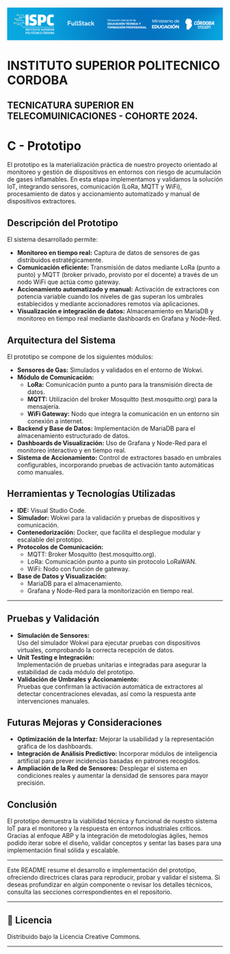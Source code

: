 ![Logo de la Institución ISPC](/E%20assets/caratula.png)

# INSTITUTO SUPERIOR POLITECNICO CORDOBA
## TECNICATURA SUPERIOR EN TELECOMUINICACIONES - COHORTE 2024.


# C - Prototipo

El prototipo es la materialización práctica de nuestro proyecto orientado al monitoreo y gestión de dispositivos en entornos con riesgo de acumulación de gases inflamables. En esta etapa implementamos y validamos la solución IoT, integrando sensores, comunicación (LoRa, MQTT y WiFi), procesamiento de datos y accionamiento automatizado y manual de dispositivos extractores.

## Descripción del Prototipo

El sistema desarrollado permite:
- **Monitoreo en tiempo real:** Captura de datos de sensores de gas distribuidos estratégicamente.
- **Comunicación eficiente:** Transmisión de datos mediante LoRa (punto a punto) y MQTT (broker privado, provisto por el docente) a través de un nodo WiFi que actúa como gateway.
- **Accionamiento automatizado y manual:** Activación de extractores con potencia variable cuando los niveles de gas superan los umbrales establecidos y mediante accionadores remotos vía aplicaciones.
- **Visualización e integración de datos:** Almacenamiento en MariaDB y monitoreo en tiempo real mediante dashboards en Grafana y Node-Red.

## Arquitectura del Sistema

El prototipo se compone de los siguientes módulos:
- **Sensores de Gas:** Simulados y validados en el entorno de Wokwi.
- **Módulo de Comunicación:**  
  - **LoRa:** Comunicación punto a punto para la transmisión directa de datos.  
  - **MQTT:** Utilización del broker Mosquitto (test.mosquitto.org) para la mensajería.
  - **WiFi Gateway:** Nodo que integra la comunicación en un entorno sin conexión a internet.
- **Backend y Base de Datos:** Implementación de MariaDB para el almacenamiento estructurado de datos.
- **Dashboards de Visualización:** Uso de Grafana y Node-Red para el monitoreo interactivo y en tiempo real.
- **Sistema de Accionamiento:** Control de extractores basado en umbrales configurables, incorporando pruebas de activación tanto automáticas como manuales.

## Herramientas y Tecnologías Utilizadas

- **IDE:** Visual Studio Code.
- **Simulador:** Wokwi para la validación y pruebas de dispositivos y comunicación.
- **Contenedorización:** Docker, que facilita el despliegue modular y escalable del prototipo.
- **Protocolos de Comunicación:**  
  - MQTT: Broker Mosquitto (test.mosquitto.org).  
  - LoRa: Comunicación punto a punto sin protocolo LoRaWAN.  
  - WiFi: Nodo con función de gateway.
- **Base de Datos y Visualización:**  
  - MariaDB para el almacenamiento.  
  - Grafana y Node-Red para la monitorización en tiempo real.

---

## Pruebas y Validación

- **Simulación de Sensores:**  
  Uso del simulador Wokwi para ejecutar pruebas con dispositivos virtuales, comprobando la correcta recepción de datos.
- **Unit Testing e Integración:**  
  Implementación de pruebas unitarias e integradas para asegurar la estabilidad de cada módulo del prototipo.
- **Validación de Umbrales y Accionamiento:**  
  Pruebas que confirman la activación automática de extractores al detectar concentraciones elevadas, así como la respuesta ante intervenciones manuales.

## Futuras Mejoras y Consideraciones

- **Optimización de la Interfaz:** Mejorar la usabilidad y la representación gráfica de los dashboards.
- **Integración de Análisis Predictivo:** Incorporar módulos de inteligencia artificial para prever incidencias basadas en patrones recogidos.
- **Ampliación de la Red de Sensores:** Desplegar el sistema en condiciones reales y aumentar la densidad de sensores para mayor precisión.

## Conclusión

El prototipo demuestra la viabilidad técnica y funcional de nuestro sistema IoT para el monitoreo y la respuesta en entornos industriales críticos. Gracias al enfoque ABP y la integración de metodologías ágiles, hemos podido iterar sobre el diseño, validar conceptos y sentar las bases para una implementación final sólida y escalable.

---

Este README resume el desarrollo e implementación del prototipo, ofreciendo directrices claras para reproducir, probar y validar el sistema. Si deseas profundizar en algún componente o revisar los detalles técnicos, consulta las secciones correspondientes en el repositorio.  

---

## 📄 Licencia

Distribuido bajo la Licencia Creative Commons.

---
